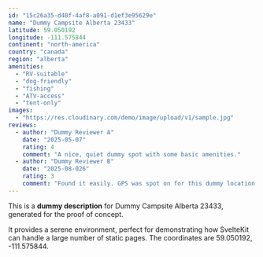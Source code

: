 ```yaml
---
id: "15c26a35-d40f-4af8-a091-d1ef3e95629e"
name: "Dummy Campsite Alberta 23433"
latitude: 59.050192
longitude: -111.575844
continent: "north-america"
country: "canada"
region: "alberta"
amenities:
  - "RV-suitable"
  - "dog-friendly"
  - "fishing"
  - "ATV-access"
  - "tent-only"
images:
  - "https://res.cloudinary.com/demo/image/upload/v1/sample.jpg"
reviews:
  - author: "Dummy Reviewer A"
    date: "2025-05-07"
    rating: 4
    comment: "A nice, quiet dummy spot with some basic amenities."
  - author: "Dummy Reviewer B"
    date: "2025-08-026"
    rating: 3
    comment: "Found it easily. GPS was spot on for this dummy location."
---
```


This is a **dummy description** for Dummy Campsite Alberta 23433, generated for the proof of concept.

It provides a serene environment, perfect for demonstrating how SvelteKit can handle a large number of static pages. The coordinates are 59.050192, -111.575844.
